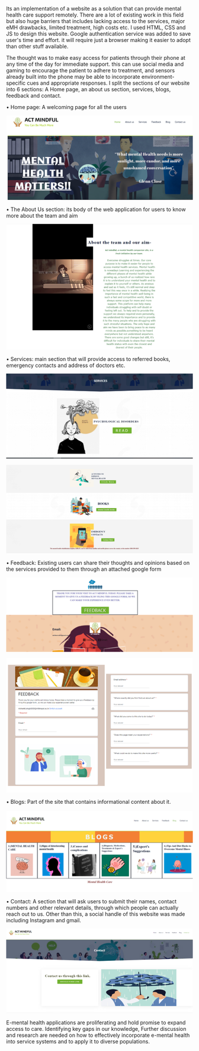 Its an implementation of a website as a solution that can provide mental health care support remotely. There are a lot of existing work in this field but also huge barriers that includes lacking access to the services, major eMH drawbacks, limited treatment, high costs etc. I used HTML, CSS and JS to design this website. Google authentication service was added to save user's time and effort. it will require just a browser making it easier to adopt than other stuff available.

The thought was to make easy access for patients through their phone at any time of the day for immediate support. this can use social media and gaming to encourage the patient to adhere to treatment, and sensors already built into the phone may be able to incorporate environment-specific cues and appropriate responses. I split the sections of our website into 6 sections: A Home page, an about us section, services, blogs, feedback and contact.

• Home page:
A welcoming page for all the users

![Home](Home.png)


• The About Us section:
its body of the web application for users to know more about the team and aim

![About us](About%20us.png)


• Services:
main section that will provide access to referred books, emergency contacts and address of doctors etc.

![Services](Services.png)

![Services1](Services1.png)


• Feedback:
Existing users can share their thoughts and opinions based on the services provided to them through an attached google form

![Feedback](Feedback.png)

![ResponsiveFeedback](ResponsiveFeedback.png)


• Blogs:
Part of the site that contains informational content about it.

![Blogs](Blogs.png)


• Contact:
A section that will ask users to submit their names, contact numbers and other relevant details, through which people can actually reach out to us. Other than this, a social handle of this website was made including Instagram and gmail. 

![Contact](Contact.png)

E-mental health applications are proliferating and hold promise to expand access to care. Identifying key gaps in our knowledge, Further discussion and research are needed on how to effectively incorporate e-mental health into service systems and to apply it to diverse populations.
